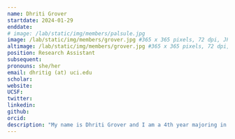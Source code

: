 ```yaml
---
name: Dhriti Grover
startdate: 2024-01-29
enddate:
# image: /lab/static/img/members/palsule.jpg
image: /lab/static/img/members/grover.jpg #365 x 365 pixels, 72 dpi, JPG
altimage: /lab/static/img/members/grover.jpg #365 x 365 pixels, 72 dpi, JPG
position: Research Assistant
subsequent:
pronouns: she/her
email: dhritig (at) uci.edu
scholar:
website:
UCSF:
twitter: 
linkedin: 
github: 
orcid:
description: "My name is Dhriti Grover and I am a 4th year majoring in Cognitive Science. My research interests lie in how psychological factors shape memory, the neural pathways that underlie it, and how these processes guide individual decision-making. Outside of the lab I love spending time reading, hiking and watching rom coms. "
---
```

